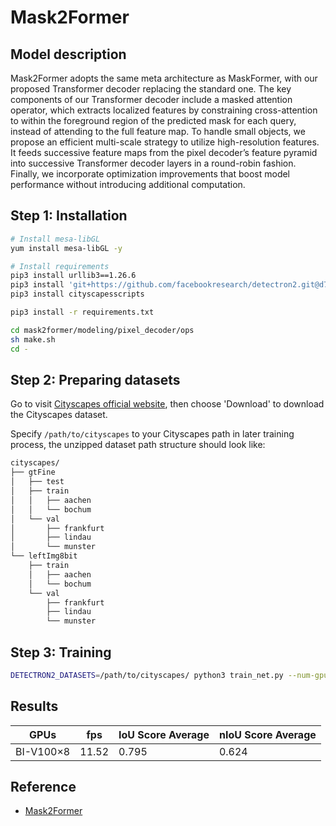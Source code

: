 # Mask2Former

## Model description

Mask2Former adopts the same meta architecture as MaskFormer, with our proposed Transformer decoder replacing the standard one. The key components of our Transformer decoder include a masked attention operator, which extracts localized features by constraining cross-attention to within the foreground region of the predicted mask for each query, instead of attending to the full feature map. To handle small objects, we propose an efficient multi-scale strategy to utilize high-resolution features. It feeds successive feature maps from the pixel decoder’s feature pyramid into successive Transformer decoder layers in a round-robin fashion. Finally, we incorporate optimization improvements that boost model performance without introducing additional computation.

## Step 1: Installation

```bash
# Install mesa-libGL
yum install mesa-libGL -y

# Install requirements
pip3 install urllib3==1.26.6
pip3 install 'git+https://github.com/facebookresearch/detectron2.git@d779ea63faa54fe42b9b4c280365eaafccb280d6'
pip3 install cityscapesscripts

pip3 install -r requirements.txt

cd mask2former/modeling/pixel_decoder/ops
sh make.sh
cd -
```

## Step 2: Preparing datasets

Go to visit [Cityscapes official website](https://www.cityscapes-dataset.com/), then choose 'Download' to download the Cityscapes dataset.

Specify `/path/to/cityscapes` to your Cityscapes path in later training process, the unzipped dataset path structure should look like:

```bash
cityscapes/
├── gtFine
│   ├── test
│   ├── train
│   │   ├── aachen
│   │   └── bochum
│   └── val
│       ├── frankfurt
│       ├── lindau
│       └── munster
└── leftImg8bit
    ├── train
    │   ├── aachen
    │   └── bochum
    └── val
        ├── frankfurt
        ├── lindau
        └── munster
```

## Step 3: Training

```bash
DETECTRON2_DATASETS=/path/to/cityscapes/ python3 train_net.py --num-gpus 8 --config-file configs/cityscapes/semantic-segmentation/maskformer2_R50_bs16_90k.yaml 1> train_mask2former.log 2> train_mask2former_error.log & tail -f train_mask2former.log
```

## Results

|GPUs|    fps       |       IoU Score Average   | nIoU Score Average    |
| ---           | ---                       | ---                   | ---               |
|    BI-V100×8 |  11.52                | 0.795            |  0.624       |

## Reference

- [Mask2Former](https://github.com/facebookresearch/Mask2Former)
